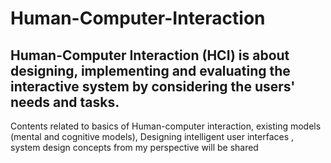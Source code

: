# Human-Computer-Interaction
## Human-Computer Interaction (HCI) is about designing, implementing and evaluating the interactive system by considering the users' needs and tasks.
Contents related to basics of Human-computer interaction, existing models (mental and cognitive models), Designing intelligent user interfaces , system design concepts from my perspective will be shared
